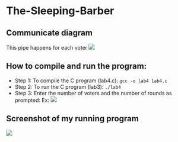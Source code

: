 # The-Sleeping-Barber
## Communicate diagram
This pipe happens for each voter
![](/images/image2.png)
## How to compile and run the program:
- Step 1: To compile the C program (lab4.c): ```gcc -o lab4 lab4.c```
- Step 2: To run the C program (lab3): ```./lab4```
- Step 3: Enter the number of voters and the number of rounds as prompted:
	Ex: ![](/images/image1.png)
## Screenshot of my running program
![](/images/image3.png)

